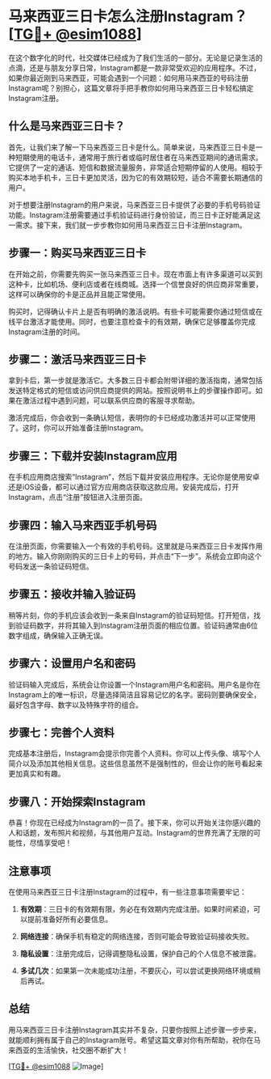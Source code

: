 # 马来西亚三日卡怎么注册Instagram？[[TG💪+ @esim1088](https://t.me/s/esim1088)]

在这个数字化的时代，社交媒体已经成为了我们生活的一部分。无论是记录生活的点滴，还是与朋友分享日常，Instagram都是一款非常受欢迎的应用程序。不过，如果你最近刚到马来西亚，可能会遇到一个问题：如何用马来西亚的号码注册Instagram呢？别担心，这篇文章将手把手教你如何用马来西亚三日卡轻松搞定Instagram注册。

## 什么是马来西亚三日卡？

首先，让我们来了解一下马来西亚三日卡是什么。简单来说，马来西亚三日卡是一种短期使用的电话卡，通常用于旅行者或临时居住者在马来西亚期间的通讯需求。它提供了一定的通话、短信和数据流量服务，非常适合短期停留的人使用。相较于购买本地手机卡，三日卡更加灵活，因为它的有效期较短，适合不需要长期通信的用户。

对于想要注册Instagram的用户来说，马来西亚三日卡提供了必要的手机号码验证功能。Instagram注册需要通过手机验证码进行身份验证，而三日卡正好能满足这一需求。接下来，我们就一步步教你如何用马来西亚三日卡注册Instagram。

## 步骤一：购买马来西亚三日卡

在开始之前，你需要先购买一张马来西亚三日卡。现在市面上有许多渠道可以买到这种卡，比如机场、便利店或者在线商城。选择一个信誉良好的供应商非常重要，这样可以确保你的卡是正品并且能正常使用。

购买时，记得确认卡片上是否有明确的激活说明。有些卡可能需要你通过短信或在线平台激活才能使用。同时，也要注意检查卡的有效期，确保它足够覆盖你完成Instagram注册的时间。

## 步骤二：激活马来西亚三日卡

拿到卡后，第一步就是激活它。大多数三日卡都会附带详细的激活指南，通常包括发送特定格式的短信或访问供应商提供的网站。按照说明书上的步骤操作即可。如果在激活过程中遇到问题，可以联系供应商的客服寻求帮助。

激活完成后，你会收到一条确认短信，表明你的卡已经成功激活并可以正常使用了。这时，你可以开始准备注册Instagram。

## 步骤三：下载并安装Instagram应用

在手机应用商店搜索“Instagram”，然后下载并安装应用程序。无论你是使用安卓还是iOS设备，都可以通过官方应用商店获取这款应用。安装完成后，打开Instagram，点击“注册”按钮进入注册页面。

## 步骤四：输入马来西亚手机号码

在注册页面，你需要输入一个有效的手机号码。这里就是马来西亚三日卡发挥作用的地方。输入你刚刚购买的三日卡上的号码，并点击“下一步”。系统会立即向这个号码发送一条验证码短信。

## 步骤五：接收并输入验证码

稍等片刻，你的手机应该会收到一条来自Instagram的验证码短信。打开短信，找到验证码数字，并将其输入到Instagram注册页面的相应位置。验证码通常由6位数字组成，确保输入正确无误。

## 步骤六：设置用户名和密码

验证码输入完成后，系统会让你设置一个Instagram用户名和密码。用户名是你在Instagram上的唯一标识，尽量选择简洁且容易记忆的名字。密码则要确保安全，最好包含字母、数字以及特殊字符的组合。

## 步骤七：完善个人资料

完成基本注册后，Instagram会提示你完善个人资料。你可以上传头像、填写个人简介以及添加其他相关信息。这些信息虽然不是强制性的，但会让你的账号看起来更加真实和有趣。

## 步骤八：开始探索Instagram

恭喜！你现在已经成为Instagram的一员了。接下来，你可以开始关注你感兴趣的人和话题，发布照片和视频，与其他用户互动。Instagram的世界充满了无限的可能性，尽情享受吧！

## 注意事项

在使用马来西亚三日卡注册Instagram的过程中，有一些注意事项需要牢记：

1. **有效期**：三日卡的有效期有限，务必在有效期内完成注册。如果时间紧迫，可以提前准备好所有必要信息。
   
2. **网络连接**：确保手机有稳定的网络连接，否则可能会导致验证码接收失败。

3. **隐私设置**：注册完成后，记得调整隐私设置，保护自己的个人信息不被泄露。

4. **多试几次**：如果第一次未能成功注册，不要灰心，可以尝试更换网络环境或稍后再试。

## 总结

用马来西亚三日卡注册Instagram其实并不复杂，只要你按照上述步骤一步步来，就能顺利拥有属于自己的Instagram账号。希望这篇文章对你有所帮助，祝你在马来西亚的生活愉快，社交圈不断扩大！

[[TG💪+ @esim1088](https://t.me/s/esim1088) ![Image](https://i.postimg.cc/4NQfJmqS/Snipaste-2025-05-13-00-14-12.png)]